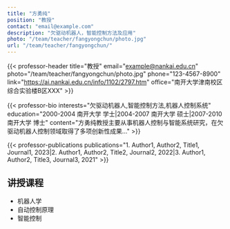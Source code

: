 ```yaml
---
title: "方勇纯"
position: "教授"
contact: "email@example.com"
description: "欠驱动机器人，智能控制方法及应用"
photo: "/team/teacher/fangyongchun/photo.jpg"
url: "/team/teacher/fangyongchun/"
---
```


{{< professor-header
    title="教授"
    email="example@nankai.edu.cn"
    photo="/team/teacher/fangyongchun/photo.jpg"
    phone="123-4567-8900"
    link="https://ai.nankai.edu.cn/info/1102/2797.htm"
    office="南开大学津南校区综合实验楼B区XXX" >}}

{{< professor-bio
    interests="欠驱动机器人,智能控制方法,机器人控制系统"
    education="2000-2004 南开大学 学士|2004-2007 南开大学 硕士|2007-2010 南开大学 博士"
    content="方勇纯教授主要从事机器人控制与智能系统研究，在欠驱动机器人控制领域取得了多项创新性成果..." >}}

{{< professor-publications 
    publications="1. Author1, Author2, Title1, Journal1, 2023|2. Author1, Author2, Title2, Journal2, 2022|3. Author1, Author2, Title3, Journal3, 2021" >}}

<!-- 可选部分使用普通markdown -->
## 讲授课程
- 机器人学
- 自动控制原理
- 智能控制